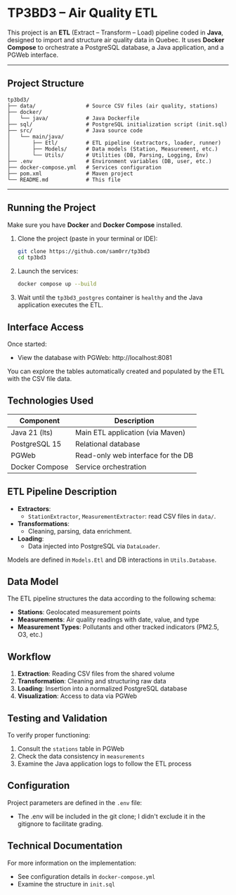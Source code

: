# TP3BD3 – Air Quality ETL

This project is an **ETL** (Extract – Transform – Load) pipeline coded in **Java**, designed to import and structure air quality data in Quebec. It uses **Docker Compose** to orchestrate a PostgreSQL database, a Java application, and a PGWeb interface.

---

## Project Structure

```
tp3bd3/
├── data/                # Source CSV files (air quality, stations)
├── docker/
│   └── java/            # Java Dockerfile
├── sql/                 # PostgreSQL initialization script (init.sql)
├── src/                 # Java source code
│   └── main/java/
│       ├── Etl/         # ETL pipeline (extractors, loader, runner)
│       ├── Models/      # Data models (Station, Measurement, etc.)
│       └── Utils/       # Utilities (DB, Parsing, Logging, Env)
├── .env                 # Environment variables (DB, user, etc.)
├── docker-compose.yml   # Services configuration
├── pom.xml              # Maven project
└── README.md            # This file
```

---

## Running the Project

Make sure you have **Docker** and **Docker Compose** installed.

1. Clone the project (paste in your terminal or IDE):
   ```bash
   git clone https://github.com/sam0rr/tp3bd3
   cd tp3bd3
   ```

2. Launch the services:
   ```bash
   docker compose up --build
   ```

3. Wait until the `tp3bd3_postgres` container is `healthy` and the Java application executes the ETL.

## Interface Access

Once started:
* View the database with PGWeb: http://localhost:8081

You can explore the tables automatically created and populated by the ETL with the CSV file data.

## Technologies Used

| Component      | Description |
|----------------|-------------|
| Java 21 (lts)  | Main ETL application (via Maven) |
| PostgreSQL 15  | Relational database |
| PGWeb          | Read-only web interface for the DB |
| Docker Compose | Service orchestration |

## ETL Pipeline Description

* **Extractors**:
    * `StationExtractor`, `MeasurementExtractor`: read CSV files in `data/`.
* **Transformations**:
    * Cleaning, parsing, data enrichment.
* **Loading**:
    * Data injected into PostgreSQL via `DataLoader`.

Models are defined in `Models.Etl` and DB interactions in `Utils.Database`.

## Data Model

The ETL pipeline structures the data according to the following schema:

* **Stations**: Geolocated measurement points
* **Measurements**: Air quality readings with date, value, and type
* **Measurement Types**: Pollutants and other tracked indicators (PM2.5, O3, etc.)

## Workflow

1. **Extraction**: Reading CSV files from the shared volume
2. **Transformation**: Cleaning and structuring raw data
3. **Loading**: Insertion into a normalized PostgreSQL database
4. **Visualization**: Access to data via PGWeb

## Testing and Validation

To verify proper functioning:
1. Consult the `stations` table in PGWeb
2. Check the data consistency in `measurements`
3. Examine the Java application logs to follow the ETL process

## Configuration

Project parameters are defined in the `.env` file:
* The .env will be included in the git clone; I didn't exclude it in the gitignore to facilitate grading.

## Technical Documentation

For more information on the implementation:
* See configuration details in `docker-compose.yml`
* Examine the structure in `init.sql`